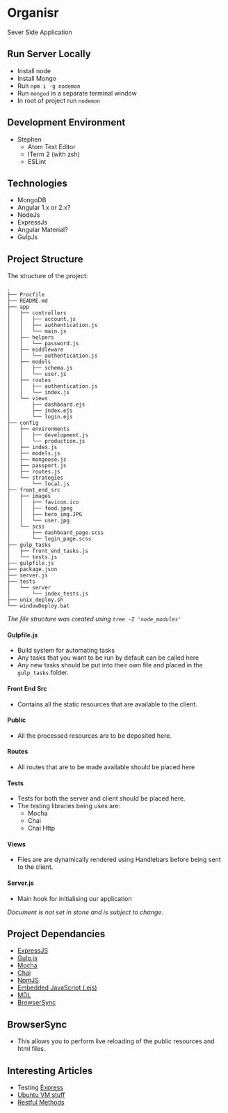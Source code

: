 # Organisr
Sever Side Application

## Run Server Locally
- Install node
- Install Mongo
- Run `npm i -g nodemon`
- Run `mongod` in a separate terminal window
- In root of project run `nodemon`

## Development Environment
- Stephen
  - Atom Text Editor
  - ITerm 2 (with zsh)
  - ESLint

## Technologies
- MongoDB
- Angular 1.x or 2.x?
- NodeJs
- ExpressJs
- Angular Material?
- GulpJs

## Project Structure
The structure of the project:
```
.
├── Procfile
├── README.md
├── app
│   ├── controllers
│   │   ├── account.js
│   │   ├── authentication.js
│   │   └── main.js
│   ├── helpers
│   │   └── password.js
│   ├── middleware
│   │   └── authentication.js
│   ├── models
│   │   ├── schema.js
│   │   └── user.js
│   ├── routes
│   │   ├── authentication.js
│   │   └── index.js
│   └── views
│       ├── dashboard.ejs
│       ├── index.ejs
│       └── login.ejs
├── config
│   ├── environments
│   │   ├── development.js
│   │   └── production.js
│   ├── index.js
│   ├── models.js
│   ├── mongoose.js
│   ├── passport.js
│   ├── routes.js
│   └── strategies
│       └── local.js
├── front_end_src
│   ├── images
│   │   ├── favicon.ico
│   │   ├── food.jpeg
│   │   ├── hero_img.JPG
│   │   └── user.jpg
│   └── scss
│       ├── dashboard_page.scss
│       └── login_page.scss
├── gulp_tasks
│   ├── front_end_tasks.js
│   └── tests.js
├── gulpfile.js
├── package.json
├── server.js
├── tests
│   └── server
│       └── index_tests.js
├── unix_deploy.sh
└── windowDeploy.bat
```
<i>The file structure was created using `tree -I 'node_modules'`</i>

#### Gulpfile.js
- Build system for automating tasks
- Any tasks that you want to be run by default can be called here
- Any new tasks should be put into their own file and placed in the `gulp_tasks` folder.

#### Front End Src
- Contains all the static resources that are available to the client.  

#### Public
- All the processed resources are to be deposited here.
#### Routes
- All routes that are to be made available should be placed here

#### Tests
- Tests for both the server and client should be placed here.
- The testing libraries being uses are:
  - Mocha
  - Chai
  - Chai Http

#### Views
- Files are are dynamically rendered using Handlebars before being sent to the client.

#### Server.js
- Main hook for initialising our application

<i>Document is not set in stone and is subject to change.</i>

## Project Dependancies
- <a href="http://expressjs.com/">ExpressJS</a>
- <a href="http://gulpjs.com/">Gulp.js</a>
- <a href="https://mochajs.org/">Mocha</a>
- <a href="http://chaijs.com/">Chai</a>
- <a href="https://www.npmjs.com/">NpmJS</a>
- <a href="http://www.embeddedjs.com/">Embedded JavaScript (.ejs)</a>
- <a href="http://www.getmdl.io/">MDL</a>
- <a href="https://www.browsersync.io/">BrowserSync</a>

## BrowserSync
- This allows you to perform live reloading of the public resources and html files.

## Interesting Articles
- Testing <a href="http://mherman.org/blog/2015/09/10/testing-node-js-with-mocha-and-chai/#.VqvXA7CLSHo">Express</a>
- <a href="http://www.cyberciti.biz/tips/nohup-execute-commands-after-you-exit-from-a-shell-prompt.html">Ubuntu VM stuff</a>
- <a href="http://www.restapitutorial.com/lessons/httpmethods.html">Restful Methods</a>
